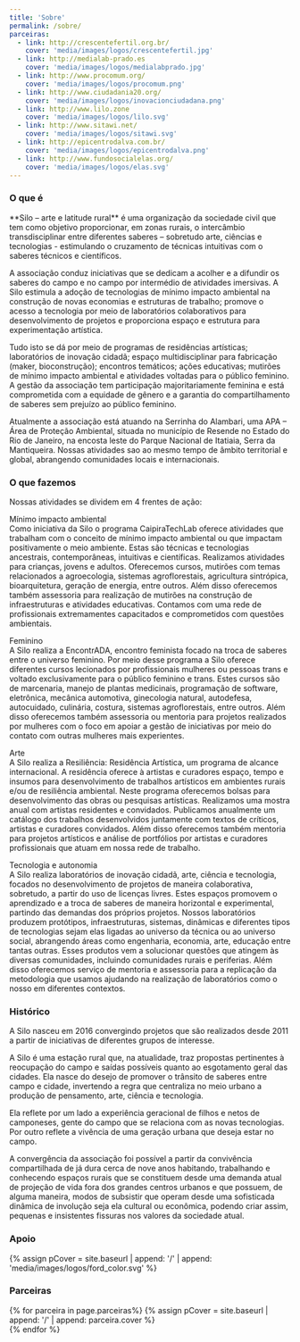 ```yaml
---
title: 'Sobre'
permalink: /sobre/
parceiras:
  - link: http://crescentefertil.org.br/
    cover: 'media/images/logos/crescentefertil.jpg'
  - link: http://medialab-prado.es
    cover: 'media/images/logos/medialabprado.jpg'
  - link: http://www.procomum.org/
    cover: 'media/images/logos/procomum.png'
  - link: http://www.ciudadania20.org/
    cover: 'media/images/logos/inovacionciudadana.png'
  - link: http://www.lilo.zone
    cover: 'media/images/logos/lilo.svg'
  - link: http://www.sitawi.net/
    cover: 'media/images/logos/sitawi.svg'
  - link: http://epicentrodalva.com.br/
    cover: 'media/images/logos/epicentrodalva.png'
  - link: http://www.fundosocialelas.org/
    cover: 'media/images/logos/elas.svg'
---
```

<div class="about-section-title-wrapper">
  <h3 class="about-section-title" id="o-que-e">O que é</h3>
</div>
**Silo – arte e latitude rural** é uma organização da sociedade civil que tem como objetivo proporcionar, em zonas rurais, o intercâmbio transdisciplinar entre diferentes saberes – sobretudo arte, ciências e tecnologias - estimulando o cruzamento de técnicas intuitivas com o saberes técnicos e científicos.

A associação conduz iniciativas que se dedicam a acolher e a difundir os saberes do campo e no campo por intermédio de atividades imersivas. A Silo estimula a adoção de tecnologias de mínimo impacto ambiental na construção de novas economias e estruturas de trabalho; promove o acesso a tecnologia por meio de laboratórios colaborativos para desenvolvimento de projetos e proporciona espaço e estrutura para experimentação artística.

Tudo isto se dá por meio de programas de residências artísticas; laboratórios de inovação cidadã; espaço multidisciplinar para fabricação (maker, bioconstrução); encontros temáticos; ações educativas; mutirões de mínimo impacto ambiental e atividades voltadas para o público feminino. A gestão da associação tem participação majoritariamente feminina e está comprometida com a equidade de gênero e a garantia do compartilhamento de saberes sem prejuízo ao público feminino.

Atualmente a associação está atuando na Serrinha do Alambari, uma APA – Área de Proteção Ambiental, situada no município de Resende no Estado do Rio de Janeiro, na encosta leste do Parque Nacional de Itatiaia, Serra da Mantiqueira. Nossas atividades sao ao mesmo tempo de âmbito territorial e global, abrangendo comunidades locais e internacionais.

<div class="about-section-title-wrapper">
  <h3 class="about-section-title" id="o-que-fazemos">O que fazemos</h3>
</div>
Nossas atividades se dividem em 4 frentes de ação:

<span class="about-subtitle">Mínimo impacto ambiental</span>  
Como iniciativa da Silo o programa CaipiraTechLab oferece atividades que trabalham com o conceito de mínimo impacto ambiental ou que impactam positivamente o meio ambiente. Estas são técnicas e tecnologias ancestrais, contemporâneas, intuitivas e científicas. Realizamos atividades para crianças, jovens e adultos. Oferecemos cursos, mutirões com temas relacionados a agroecologia, sistemas agroflorestais, agricultura sintrópica, bioarquitetura, geração de energia, entre outros. Além disso oferecemos também assessoria para realização de mutirões na construção de infraestruturas e atividades educativas. Contamos com uma rede de profissionais extremamentes capacitados e comprometidos com questões ambientais.

<span class="about-subtitle">Feminino</span>  
A Silo realiza a EncontrADA,  encontro feminista focado na troca de saberes entre o universo feminino. Por meio desse programa a Silo oferece diferentes cursos lecionados por profissionais mulheres ou pessoas trans e voltado exclusivamente para o público feminino e trans. Estes cursos são de marcenaria, manejo de plantas medicinais, programação de software, eletrônica, mecânica automotiva, ginecologia natural, autodefesa, autocuidado, culinária, costura, sistemas agroflorestais, entre outros. Além disso oferecemos também assessoria ou mentoria para projetos realizados por mulheres com o foco em apoiar a gestão de iniciativas por meio do contato com outras mulheres mais experientes.

<span class="about-subtitle">Arte</span>  
A Silo realiza a Resiliência: Residência Artística, um programa de alcance internacional.  A residência oferece à artistas e curadores espaço, tempo e insumos para desenvolvimento de trabalhos artísticos em ambientes rurais e/ou de resiliência ambiental. Neste programa oferecemos bolsas para desenvolvimento das obras ou pesquisas artísticas. Realizamos uma mostra anual com artistas residentes e convidados. Publicamos anualmente um catálogo dos trabalhos desenvolvidos juntamente com textos de críticos, artistas e curadores convidados. Além disso oferecemos também mentoria para projetos artísticos e análise de portfólios por artistas e curadores profissionais que atuam em nossa rede de trabalho.

<span class="about-subtitle">Tecnologia e autonomia</span>  
A Silo realiza laboratórios de inovação cidadã, arte, ciência e tecnologia, focados no desenvolvimento de projetos de maneira colaborativa, sobretudo, a partir do uso de licenças livres. Estes espaços promovem o aprendizado e a troca de saberes de maneira horizontal e experimental, partindo das demandas dos próprios projetos. Nossos laboratórios produzem protótipos, infraestruturas, sistemas, dinâmicas e diferentes tipos de tecnologias sejam elas ligadas ao universo da técnica ou ao universo social, abrangendo áreas como engenharia, economia, arte, educação entre tantas outras. Esses produtos vem a solucionar questões que atingem  às diversas comunidades, incluindo comunidades rurais e periferias.  Além disso oferecemos serviço de mentoria e assessoria para a replicação da metodologia que usamos ajudando  na realização de laboratórios como o nosso em diferentes contextos.

<!---
<div class="about-section-title-wrapper">
  <h3 class="about-section-title" id="para-quem-fazemos">Para quem fazemos</h3>
</div>
Para quem fazemos?
--->

<div class="about-section-title-wrapper">
  <h3 class="about-section-title" id="historico">Histórico</h3>
</div>
A Silo nasceu em 2016 convergindo projetos que são realizados desde 2011 a partir de iniciativas de diferentes grupos de interesse.

A Silo  é  uma estação rural que, na atualidade, traz propostas pertinentes à reocupação do campo e saídas possíveis quanto ao esgotamento geral das cidades. Ela nasce do desejo de promover o trânsito de saberes entre campo e cidade, invertendo a regra que centraliza no meio urbano a produção de pensamento, arte, ciência e tecnologia.

Ela reflete por um lado a experiência geracional de filhos e netos de camponeses, gente do campo que se relaciona com as novas tecnologias. Por outro reflete a vivência de uma geração urbana que deseja estar no campo.

A convergência da associação foi possível a partir da convivência compartilhada de já dura cerca de nove anos habitando, trabalhando e conhecendo espaços rurais que se constituem desde uma demanda atual de projeção de vida  fora dos grandes centros urbanos e que possuem, de alguma maneira, modos de subsistir que operam desde uma sofisticada dinâmica de involução seja ela cultural ou econômica, podendo criar assim, pequenas e insistentes fissuras nos valores da sociedade atual.

<!---
<div class="about-section-title-wrapper">
  <h3 class="about-section-title" id="valores">Valores</h3>
</div>
Valores?
--->
<div class="about-section-title-wrapper">
  <h3 class="about-section-title" id="apoio">Apoio</h3>
</div>

 <div class="parceiras-container">
  {% assign pCover = site.baseurl | append: '/' | append: 'media/images/logos/ford_color.svg' %}
  <a href="https://www.fordfoundation.org/" target="_blank">
    <div class="parceira-logo" style="background-image: url('{{ pCover }}');">
    </div>
  </a>
</div>

<div class="about-section-title-wrapper">
  <h3 class="about-section-title" id="parceiras">Parceiras</h3>
</div>

 <div class="parceiras-container">
    {% for parceira in page.parceiras%}
      {% assign pCover = site.baseurl | append: '/' | append: parceira.cover %}
    <a href="{{parceira.link}}" target="_blank">
      <div class="parceira-logo" style="background-image: url('{{ pCover }}');"></div>
    </a>
    {% endfor %}
</div>
